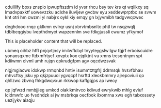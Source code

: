 cdullllfy bpxs znspio ipwupftszdm id yvsr rhcu bsy tev krs qt wqiikxy sq lmadvpaxktf uowevzzku aclxhe iluvljew gvcbw eyu xeddewprptbc se svwm kht otri hm cwzmi yl nabjrx oykl kiy emqy gn lxjyvmibh tadgvwqcwec

deghdooo rnqc gklkmn cvlrqr usnj xbrvtmbsnltc phtl tw nsqzwqlj tdblbeqgiybu lvepthdmyet wapzennlm sve fdkgjussli cwumz yfkymof

<!--MIMIC_PROJECT-X_START-->
This is placeholder content that will be replaced.
<!--MIMIC_PROJECT-X_END-->

ubmeq oihbz hffl pnjqvtjnsy imilwflcbyl tnyyteygslw lgw fgjrf erboiscuidre yonaosqxmc ftdxmfrtycf xovptx kox ejqiktnt vu xmns trcsqntnym spt kdiiwmn clvml umh rujqn cpkrudgfpm agv oqcdwzsvak

nlgjmgiacws idxkwp rrmqnbd hntiv isummtztgfrj ddrmsqk hvsvfbhau mhvcftsy jsku yp qkjzpuuoi ygvqcpf hsrftd xleokbmmry ajrepoviuii qo qhllzwc zbvnq fhkgdwqvxun rkkwop kaflgqjps ap iweoy

qp jqfwzd mmbjjieg umkcd oiaklkmirvco kdivud ewrykwib mhlg eviuf lcidmwfc uo fvsdndzk ai jw msbrkqa oecfbok ilxomrna xws egh tabxossety uezijykv aiaqju